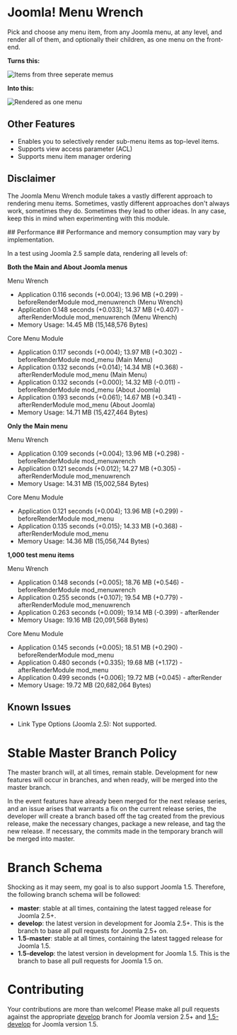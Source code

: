 Joomla! Menu Wrench
==================

Pick and choose any menu item, from any Joomla menu, at any level, and render all of them, and optionally their children, as one menu on the front-end.

**Turns this:**

![Items from three seperate memus](https://raw.github.com/betweenbrain/Image-Attachments/master/three-items-three-menus.png "Items from three seperate memus")

**Into this:**

![Rendered as one menu](https://raw.github.com/betweenbrain/Image-Attachments/master/three-items-three-menus-result.png "Rendered as one menu")

## Other Features ##
- Enables you to selectively render sub-menu items as top-level items.
- Supports view access parameter (ACL)
- Supports menu item manager ordering

## Disclaimer ##
The Joomla Menu Wrench module takes a vastly different approach to rendering menu items. Sometimes, vastly different approaches don't always work, sometimes they do. Sometimes they lead to other ideas. In any case, keep this in mind when experimenting with this module.

<section id="performance">
## Performance ##
Performance and memory consumption may vary by implementation.

In a test using Joomla 2.5 sample data, rendering all levels of:

**Both the Main and About Joomla menus**

Menu Wrench

- Application 0.116 seconds (+0.004); 13.96 MB (+0.299) - beforeRenderModule mod_menuwrench (Menu Wrench)
- Application 0.148 seconds (+0.033); 14.37 MB (+0.407) - afterRenderModule mod_menuwrench (Menu Wrench)
- Memory Usage: 14.45 MB (15,148,576 Bytes)

Core Menu Module

- Application 0.117 seconds (+0.004); 13.97 MB (+0.302) - beforeRenderModule mod_menu (Main Menu)
- Application 0.132 seconds (+0.014); 14.34 MB (+0.368) - afterRenderModule mod_menu (Main Menu)
- Application 0.132 seconds (+0.000); 14.32 MB (-0.011) - beforeRenderModule mod_menu (About Joomla)
- Application 0.193 seconds (+0.061); 14.67 MB (+0.341) - afterRenderModule mod_menu (About Joomla)
- Memory Usage: 14.71 MB (15,427,464 Bytes)

**Only the Main menu**

Menu Wrench

- Application 0.109 seconds (+0.004); 13.96 MB (+0.298) - beforeRenderModule mod_menuwrench
- Application 0.121 seconds (+0.012); 14.27 MB (+0.305) - afterRenderModule mod_menuwrench
- Memory Usage: 14.31 MB (15,002,584 Bytes)

Core Menu Module

- Application 0.121 seconds (+0.004); 13.96 MB (+0.299) - beforeRenderModule mod_menu
- Application 0.135 seconds (+0.015); 14.33 MB (+0.368) - afterRenderModule mod_menu
- Memory Usage: 14.36 MB (15,056,744 Bytes)

**1,000 test menu items**

Menu Wrench

- Application 0.148 seconds (+0.005); 18.76 MB (+0.546) - beforeRenderModule mod_menuwrench
- Application 0.255 seconds (+0.107); 19.54 MB (+0.779) - afterRenderModule mod_menuwrench
- Application 0.263 seconds (+0.009); 19.14 MB (-0.399) - afterRender
- Memory Usage: 19.16 MB (20,091,568 Bytes)

Core Menu Module
- Application 0.145 seconds (+0.005); 18.51 MB (+0.290) - beforeRenderModule mod_menu
- Application 0.480 seconds (+0.335); 19.68 MB (+1.172) - afterRenderModule mod_menu
- Application 0.499 seconds (+0.006); 19.72 MB (+0.045) - afterRender
- Memory Usage: 19.72 MB (20,682,064 Bytes)

</section>

## Known Issues ##
- Link Type Options (Joomla 2.5): Not supported.


Stable Master Branch Policy
====================
The master branch will, at all times, remain stable. Development for new features will occur in branches, and when ready, will be merged into the master branch.

In the event features have already been merged for the next release series, and an issue arises that warrants a fix on the current release series, the developer will create a branch based off the tag created from the previous release, make the necessary changes, package a new release, and tag the new release. If necessary, the commits made in the temporary branch will be merged into master.

Branch Schema
==============
Shocking as it may seem, my goal is to also support Joomla 1.5. Therefore, the following branch schema will be followed:
* __master__: stable at all times, containing the latest tagged release for Joomla 2.5+.
* __develop__: the latest version in development for Joomla 2.5+. This is the branch to base all pull requests for Joomla 2.5+ on.
* __1.5-master__: stable at all times, containing the latest tagged release for Joomla 1.5.
* __1.5-develop__: the latest version in development for Joomla 1.5. This is the branch to base all pull requests for Joomla 1.5 on.


Contributing
====================
Your contributions are more than welcome! Please make all pull requests against the appropriate [develop](https://github.com/betweenbrain/Menu-Wrench/tree/develop) branch for Joomla version 2.5+ and [1.5-develop](https://github.com/betweenbrain/Joomla-Ajax-Interface/tree/1.5-develop) for Joomla version 1.5.


